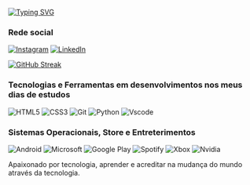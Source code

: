 

[![Typing SVG](https://readme-typing-svg.demolab.com?font=Fira+Code&pause=1000&color=0500BB&random=false&width=435&lines=Ol%C3%A1%2C+Sou+Gustavo+de+Oliveira+;Sou+Estudante!;Analise+e+Desenvolvimento+de+Sistemas)](https://git.io/typing-svg)


### Rede social 
[![Instagram](https://img.shields.io/badge/-Instagram-000?style=for-the-badge&logo=instagram&logoColor=2CA5E0&color:FFF)](https://www.instagram.com/gustavo_woliver/)
[![LinkedIn](https://img.shields.io/badge/Linkedin-000?style=for-the-badge&logo=linkedin&logoColor=2CA5E0)](https://www.linkedin.com/in/gustavo-enoque-1918b5278) 



[![GitHub Streak](https://streak-stats.demolab.com?user=&theme=highcontrast&hide_border=verdadeiro&border_radius=5&locale=pt_BR&short_numbers=verdadeiro&date_format=%5BY%20%5DM%20j&mode=weekly&hide_total_contributions=true&hide_current_streak=true&hide_longest_streak=true)](https://git.io/streak-stats)


### Tecnologias e Ferramentas em desenvolvimentos nos meus dias de estudos

![HTML5](https://img.shields.io/badge/HTML5-000?style=for-the-badge&logo=HTML5&logoColor=)
![CSS3](https://img.shields.io/badge/CSS3-000?style=for-the-badge&logo=CSS3&logoColor=2CA5E0)
![Git](https://img.shields.io/badge/GIT-000?style=for-the-badge&logo=GIT&logoColor=)
![Python](https://img.shields.io/badge/PYTHON-000?style=for-the-badge&logo=PYTHON&logoColor=)
![Vscode](https://img.shields.io/badge/Vscode-007ACC?style=for-the-badge&logo=visual-studio-code&logoColor=black)

### Sistemas Operacionais, Store e Entreterimentos

![Android](https://img.shields.io/badge/Android-000?style=for-the-badge&logo=android&logoColor=2CA5E0)
![Microsoft](https://img.shields.io/badge/Windows-000?style=for-the-badge&logo=windows&logoColor=2CA5E0)
![Google Play](https://img.shields.io/badge/Google_Play-414141?style=for-the-badge&logo=google-play&logoColor=black)
![Spotify](https://img.shields.io/badge/Spotify-1ED760?&style=for-the-badge&logo=spotify&logoColor=white)
![Xbox](https://img.shields.io/badge/Xbox-107C10?style=for-the-badge&logo=xbox&logoColor=white)
![Nvidia](https://img.shields.io/badge/NVIDIA-GTX1650-76B900?style=for-the-badge&logo=nvidia&logoColor=white)

Apaixonado por tecnologia, aprender e acreditar na mudança do mundo através da tecnologia.


[def]: https://streak-stats.demolab.com?user=Guuhwoliver&theme=blue-green&border_radius=10.6&locale=pt_BR&date_format=M%20j%5B%2C%20Y%5D&mode=weekly&fire=803197&background=55%2C000000%2C3644A2&border=652179&stroke=000219&ring=984086&currStreakNum=93908F&sideNums=6A6A6A&currStreakLabel=FFFFFF&sideLabels=FFF8F8&dates=FFFFFF&excludeDaysLabel=139810